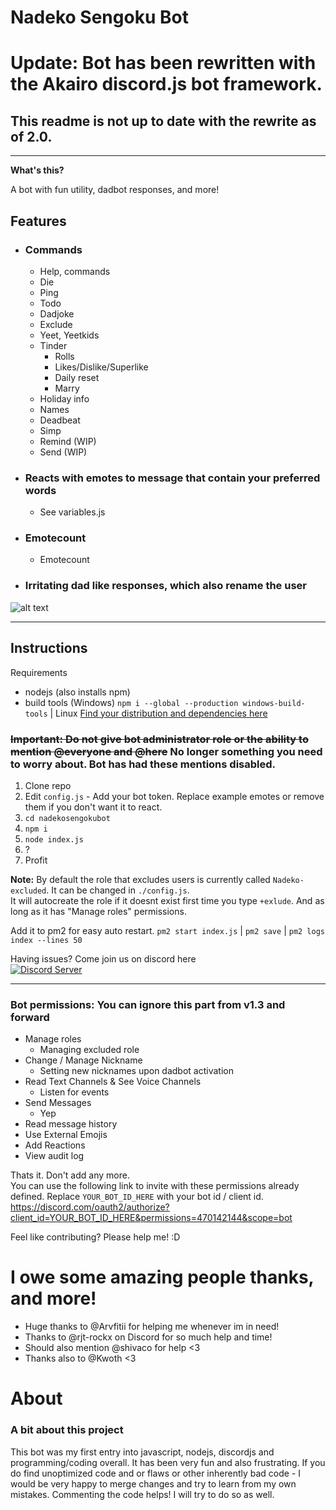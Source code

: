 # Nadeko Sengoku Bot

# Update: Bot has been rewritten with the Akairo discord.js bot framework.
## This readme is not up to date with the rewrite as of 2.0.

***

**What's this?**

A bot with fun utility, dadbot responses, and more!

## Features
* ### Commands
  * Help, commands
  * Die
  * Ping
  * Todo
  * Dadjoke
  * Exclude
  * Yeet, Yeetkids
  * Tinder
    * Rolls
    * Likes/Dislike/Superlike
    * Daily reset
    * Marry
  * Holiday info
  * Names
  * Deadbeat
  * Simp
  * Remind (WIP)
  * Send (WIP)
* ### Reacts with emotes to message that contain your preferred words
  * See variables.js
* ### Emotecount
  * Emotecount
* ### Irritating dad like responses, which also rename the user

<img src="https://i.imgur.com/WsMAKPB.png" title="example" alt="alt text"/>

***
## Instructions
Requirements
* nodejs (also installs npm)
* build tools (Windows) `npm i --global --production windows-build-tools` | Linux <a href="https://github.com/Automattic/node-canvas/wiki/Installation:-Fedora-and-other-RPM-based-distributions"> Find your distribution and dependencies here </a> 

### ~~Important: Do not give bot administrator role or the ability to mention @everyone and @here~~ No longer something you need to worry about. Bot has had these mentions disabled.

1. Clone repo
1. Edit `config.js` - Add your bot token. Replace example emotes or remove them if you don't want it to react.
1. `cd nadekosengokubot`
1. `npm i`
1. `node index.js`
1. ?
1. Profit

**Note:** 
By default the role that excludes users is currently called `Nadeko-excluded`. It can be changed in `./config.js`.              
It will autocreate the role if it doesnt exist first time you type `+exlude`. And as long as it has "Manage roles" permissions.  

Add it to pm2 for easy auto restart. 
`pm2 start index.js` |
`pm2 save` |
`pm2 logs index --lines 50` 

Having issues? Come join us on discord here                                                                                    
<a href="https://discord.gg/msNtTYV">
<img src="https://discordapp.com/api/guilds/414099963841216512/embed.png?style=banner2" title="Discord Server"/>
</a>
***

### Bot permissions: **You can ignore this part** from v1.3 and forward
* Manage roles
  * Managing excluded role
* Change / Manage Nickname 
  * Setting new nicknames upon dadbot activation
* Read Text Channels & See Voice Channels 
  * Listen for events
* Send Messages
  * Yep
* Read message history
* Use External Emojis
* Add Reactions
* View audit log
                                                         
Thats it. Don't add any more.                                                                         
You can use the following link to invite with these permissions already defined. Replace `YOUR_BOT_ID_HERE` with your bot id / client id.
https://discord.com/oauth2/authorize?client_id=YOUR_BOT_ID_HERE&permissions=470142144&scope=bot

Feel like contributing? Please help me! :D

# I owe some amazing people thanks, and more!
- Huge thanks to @Arvfitii for helping me whenever im in need!
- Thanks to @rjt-rockx on Discord for so much help and time!
- Should also mention @shivaco for help <3
- Thanks also to @Kwoth <3

# About
### A bit about this project
This bot was my first entry into javascript, nodejs, discordjs and programming/coding overall. It has been very fun and also frustrating. If you do find unoptimized code and or flaws or other inherently bad code - I would be very happy to merge changes and try to learn from my own mistakes. Commenting the code helps! I will try to do so as well.
